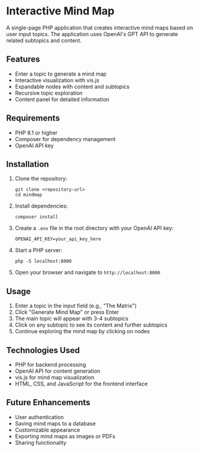 # Interactive Mind Map

A single-page PHP application that creates interactive mind maps based on user input topics. The application uses OpenAI's GPT API to generate related subtopics and content.

## Features

- Enter a topic to generate a mind map
- Interactive visualization with vis.js
- Expandable nodes with content and subtopics
- Recursive topic exploration
- Content panel for detailed information

## Requirements

- PHP 8.1 or higher
- Composer for dependency management
- OpenAI API key

## Installation

1. Clone the repository:
   ```
   git clone <repository-url>
   cd mindmap
   ```

2. Install dependencies:
   ```
   composer install
   ```

3. Create a `.env` file in the root directory with your OpenAI API key:
   ```
   OPENAI_API_KEY=your_api_key_here
   ```

4. Start a PHP server:
   ```
   php -S localhost:8000
   ```

5. Open your browser and navigate to `http://localhost:8000`

## Usage

1. Enter a topic in the input field (e.g., "The Matrix")
2. Click "Generate Mind Map" or press Enter
3. The main topic will appear with 3-4 subtopics
4. Click on any subtopic to see its content and further subtopics
5. Continue exploring the mind map by clicking on nodes

## Technologies Used

- PHP for backend processing
- OpenAI API for content generation
- vis.js for mind map visualization
- HTML, CSS, and JavaScript for the frontend interface

## Future Enhancements

- User authentication
- Saving mind maps to a database
- Customizable appearance
- Exporting mind maps as images or PDFs
- Sharing functionality 